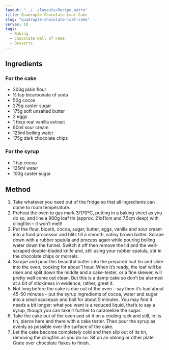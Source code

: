 ```yaml
---
layout: "../../layouts/Recipe.astro"
title: Quadruple Chocolate Loaf Cake
slug: "quadruple-chocolate-loaf-cake"
serves: 10
tags:
  - Baking
  - Chocolate Hall of Fame
  - Desserts
---
```


## Ingredients


### For the cake

- 200g plain flour
- ½ tsp bicarbonate of soda
- 50g cocoa
- 275g caster sugar
- 175g soft unsalted butter
- 2 eggs
- 1 tbsp real vanilla extract
- 80ml sour cream
- 125ml boiling water
- 175g dark chocolate chips

### For the syrup

- 1 tsp cocoa
- 125ml water
- 100g caster sugar

## Method

1. Take whatever you need out of the fridge so that all ingredients can come to room temperature.
1. Preheat the oven to gas mark 3/170ºC, putting in a baking sheet as you do so, and line a 900g loaf tin (approx. 21x11cm and 7.5cm deep) with clingfilm – it won’t melt!
1. Put the flour, bicarb, cocoa, sugar, butter, eggs, vanilla and sour cream into a food processor and blitz till a smooth, satiny brown batter. Scrape down with a rubber spatula and process again while pouring boiling water down the funnel. Switch it off then remove the lid and the well-scraped double-bladed knife and, still using your rubber spatula, stir in the chocolate chips or morsels.
1. Scrape and pour this beautiful batter into the prepared loaf tin and slide into the oven, cooking for about 1 hour. When it’s ready, the loaf will be risen and split down the middle and a cake-tester, or a fine skewer, will pretty well come out clean. But this is a damp cake so don’t be alarmed at a bit of stickiness in evidence; rather, greet it.
1. Not long before the cake is due out of the oven – say then it’s had about 45-50 minutes – put the syrup ingredients of cocoa, water and sugar into a small saucepan and boil for about 5 minutes. You may find it needs a bit longer: what you want is a reduced liquid, that’s to say a syrup, though you can take it further to caramelize the sugar.
1. Take the cake out of the oven and sit it on a cooling rack and still, in its tin, pierce here and there with a cake tester. Then pour the syrup as evenly as possible over the surface of the cake.
1. Let the cake become completely cold and then slip out of its tin, removing the clingfilm as you do so. Sit on an oblong or other plate Grate over chocolate flakes to finish.